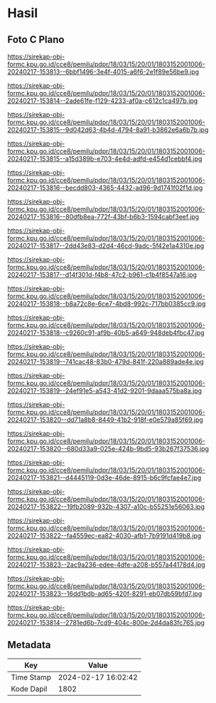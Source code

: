 # Hasil

## Foto C Plano

https://sirekap-obj-formc.kpu.go.id/cce8/pemilu/pdpr/18/03/15/20/01/1803152001006-20240217-153813--6bbf1496-3e4f-4015-a6f6-2e1f89e56be9.jpg

https://sirekap-obj-formc.kpu.go.id/cce8/pemilu/pdpr/18/03/15/20/01/1803152001006-20240217-153814--2ade61fe-f129-4233-af0a-c612c1ca497b.jpg

https://sirekap-obj-formc.kpu.go.id/cce8/pemilu/pdpr/18/03/15/20/01/1803152001006-20240217-153815--9d042d63-4b4d-4794-8a91-b3862e6a6b7b.jpg

https://sirekap-obj-formc.kpu.go.id/cce8/pemilu/pdpr/18/03/15/20/01/1803152001006-20240217-153815--a15d389b-e703-4e4d-adfd-e454d1cebbf4.jpg

https://sirekap-obj-formc.kpu.go.id/cce8/pemilu/pdpr/18/03/15/20/01/1803152001006-20240217-153816--becdd803-4365-4432-ad96-9d1741f02f1d.jpg

https://sirekap-obj-formc.kpu.go.id/cce8/pemilu/pdpr/18/03/15/20/01/1803152001006-20240217-153816--80dfb8ea-772f-43bf-b6b3-1594cabf3eef.jpg

https://sirekap-obj-formc.kpu.go.id/cce8/pemilu/pdpr/18/03/15/20/01/1803152001006-20240217-153817--2dd43e83-d2d4-46cd-9adc-5f42e1a4310e.jpg

https://sirekap-obj-formc.kpu.go.id/cce8/pemilu/pdpr/18/03/15/20/01/1803152001006-20240217-153817--d14f301d-f4b8-47c2-b961-c1b4f8547a16.jpg

https://sirekap-obj-formc.kpu.go.id/cce8/pemilu/pdpr/18/03/15/20/01/1803152001006-20240217-153818--b8a72c8e-6ce7-4bd8-992c-717bb0385cc9.jpg

https://sirekap-obj-formc.kpu.go.id/cce8/pemilu/pdpr/18/03/15/20/01/1803152001006-20240217-153818--c9260c91-af9b-40b5-a649-948deb4fbc47.jpg

https://sirekap-obj-formc.kpu.go.id/cce8/pemilu/pdpr/18/03/15/20/01/1803152001006-20240217-153819--741cac48-83b0-479d-841f-220a889ade4e.jpg

https://sirekap-obj-formc.kpu.go.id/cce8/pemilu/pdpr/18/03/15/20/01/1803152001006-20240217-153819--24ef91e5-a543-41d2-9201-9daaa575ba8a.jpg

https://sirekap-obj-formc.kpu.go.id/cce8/pemilu/pdpr/18/03/15/20/01/1803152001006-20240217-153820--dd71a8b8-8449-41b2-918f-e0e579a85f69.jpg

https://sirekap-obj-formc.kpu.go.id/cce8/pemilu/pdpr/18/03/15/20/01/1803152001006-20240217-153820--680d33a9-025e-424b-9bd5-93b267f37536.jpg

https://sirekap-obj-formc.kpu.go.id/cce8/pemilu/pdpr/18/03/15/20/01/1803152001006-20240217-153821--d4445119-0d3e-46de-8915-b6c9fcfae4e7.jpg

https://sirekap-obj-formc.kpu.go.id/cce8/pemilu/pdpr/18/03/15/20/01/1803152001006-20240217-153822--19fb2089-932b-4307-a10c-b55251e56063.jpg

https://sirekap-obj-formc.kpu.go.id/cce8/pemilu/pdpr/18/03/15/20/01/1803152001006-20240217-153822--fa4559ec-ea82-4030-afb1-7b9191d419b8.jpg

https://sirekap-obj-formc.kpu.go.id/cce8/pemilu/pdpr/18/03/15/20/01/1803152001006-20240217-153823--2ac9a236-edee-4dfe-a208-b557a44178d4.jpg

https://sirekap-obj-formc.kpu.go.id/cce8/pemilu/pdpr/18/03/15/20/01/1803152001006-20240217-153823--16dd1bdb-ad65-420f-8291-eb07db59bfd7.jpg

https://sirekap-obj-formc.kpu.go.id/cce8/pemilu/pdpr/18/03/15/20/01/1803152001006-20240217-153814--2781ed6b-7cd9-404c-800e-2d4da83fc765.jpg


## Metadata

| Key        | Value               |
| ---------- | ------------------- |
| Time Stamp | 2024-02-17 16:02:42 |
| Kode Dapil | 1802                |



